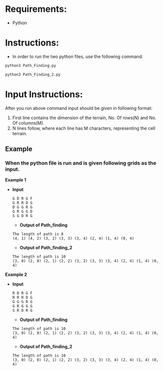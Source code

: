 # Requirements:

- Python

# Instructions:

- In order to run the two python files, use the following command:

``` bash
python3 Path_Finding.py
```
``` bash
python3 Path_Finding_2.py
```
# Input Instructions:

After you run above command input should be given in following format:
1. First line contains the dimension of the terrain, No. Of rows(N) and No. Of
columns(M).
2. N lines follow, where each line has M characters, representing the cell
terrain.

## Example
### When the python file is run and is given following grids as the input.  

**Example 1**
  - **Input**
    ```
    G D R G F
    G R R D G
    D G G R G
    G R G G D
    S G D R G
    ```
     - **Output of Path_finding**
    ```
    The length of path is 8
    (4, 1) (4, 2) (3, 2) (3, 3) (3, 4) (2, 4) (1, 4) (0, 4)
    ```
      - **Output of Path_finding_2**
    ```
    The length of path is 10
    (3, 0) (2, 0) (2, 1) (2, 2) (3, 2) (3, 3) (3, 4) (2, 4) (1, 4) (0, 4)    
    
    ```
**Example 2**
  - **Input**
    ```
    R D R G F
    R R R D G
    G G G R G
    G R G G G
    S R D R G
    ```
     - **Output of Path_finding**
    ```
    The length of path is 10
    (3, 0) (2, 0) (2, 1) (2, 2) (3, 2) (3, 3) (3, 4) (2, 4) (1, 4) (0, 4)

    ```
      - **Output of Path_finding_2**
    ```
    The length of path is 10
    (3, 0) (2, 0) (2, 1) (2, 2) (3, 2) (3, 3) (3, 4) (2, 4) (1, 4) (0, 4) 
    
    ```